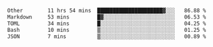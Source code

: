 <!--START_SECTION:waka-->

```txt
Other        11 hrs 54 mins  █████████████████████▓░░░   86.88 %
Markdown     53 mins         █▓░░░░░░░░░░░░░░░░░░░░░░░   06.53 %
TOML         34 mins         █░░░░░░░░░░░░░░░░░░░░░░░░   04.25 %
Bash         10 mins         ▒░░░░░░░░░░░░░░░░░░░░░░░░   01.25 %
JSON         7 mins          ▒░░░░░░░░░░░░░░░░░░░░░░░░   00.89 %
```

<!--END_SECTION:waka-->